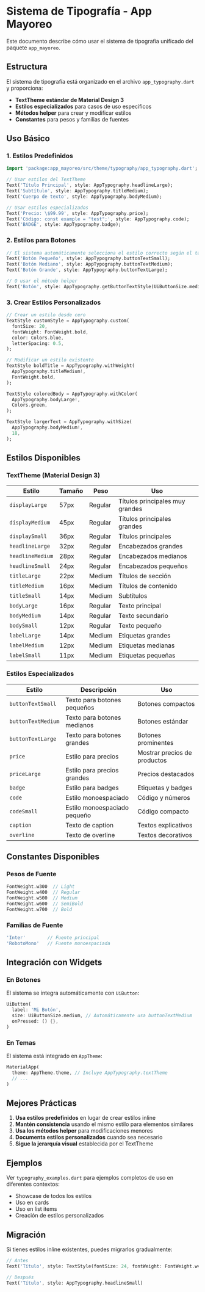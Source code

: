 # Sistema de Tipografía - App Mayoreo

Este documento describe cómo usar el sistema de tipografía unificado del paquete `app_mayoreo`.

## Estructura

El sistema de tipografía está organizado en el archivo `app_typography.dart` y proporciona:

- **TextTheme estándar de Material Design 3**
- **Estilos especializados** para casos de uso específicos
- **Métodos helper** para crear y modificar estilos
- **Constantes** para pesos y familias de fuentes

## Uso Básico

### 1. Estilos Predefinidos

```dart
import 'package:app_mayoreo/src/theme/typography/app_typography.dart';

// Usar estilos del TextTheme
Text('Título Principal', style: AppTypography.headlineLarge);
Text('Subtítulo', style: AppTypography.titleMedium);
Text('Cuerpo de texto', style: AppTypography.bodyMedium);

// Usar estilos especializados
Text('Precio: \$99.99', style: AppTypography.price);
Text('Código: const example = "test";', style: AppTypography.code);
Text('BADGE', style: AppTypography.badge);
```

### 2. Estilos para Botones

```dart
// El sistema automáticamente selecciona el estilo correcto según el tamaño
Text('Botón Pequeño', style: AppTypography.buttonTextSmall);
Text('Botón Mediano', style: AppTypography.buttonTextMedium);
Text('Botón Grande', style: AppTypography.buttonTextLarge);

// O usar el método helper
Text('Botón', style: AppTypography.getButtonTextStyle(UiButtonSize.medium));
```

### 3. Crear Estilos Personalizados

```dart
// Crear un estilo desde cero
TextStyle customStyle = AppTypography.custom(
  fontSize: 20,
  fontWeight: FontWeight.bold,
  color: Colors.blue,
  letterSpacing: 0.5,
);

// Modificar un estilo existente
TextStyle boldTitle = AppTypography.withWeight(
  AppTypography.titleMedium!,
  FontWeight.bold,
);

TextStyle coloredBody = AppTypography.withColor(
  AppTypography.bodyLarge!,
  Colors.green,
);

TextStyle largerText = AppTypography.withSize(
  AppTypography.bodyMedium!,
  18,
);
```

## Estilos Disponibles

### TextTheme (Material Design 3)

| Estilo | Tamaño | Peso | Uso |
|--------|--------|------|-----|
| `displayLarge` | 57px | Regular | Títulos principales muy grandes |
| `displayMedium` | 45px | Regular | Títulos principales grandes |
| `displaySmall` | 36px | Regular | Títulos principales |
| `headlineLarge` | 32px | Regular | Encabezados grandes |
| `headlineMedium` | 28px | Regular | Encabezados medianos |
| `headlineSmall` | 24px | Regular | Encabezados pequeños |
| `titleLarge` | 22px | Medium | Títulos de sección |
| `titleMedium` | 16px | Medium | Títulos de contenido |
| `titleSmall` | 14px | Medium | Subtítulos |
| `bodyLarge` | 16px | Regular | Texto principal |
| `bodyMedium` | 14px | Regular | Texto secundario |
| `bodySmall` | 12px | Regular | Texto pequeño |
| `labelLarge` | 14px | Medium | Etiquetas grandes |
| `labelMedium` | 12px | Medium | Etiquetas medianas |
| `labelSmall` | 11px | Medium | Etiquetas pequeñas |

### Estilos Especializados

| Estilo | Descripción | Uso |
|--------|-------------|-----|
| `buttonTextSmall` | Texto para botones pequeños | Botones compactos |
| `buttonTextMedium` | Texto para botones medianos | Botones estándar |
| `buttonTextLarge` | Texto para botones grandes | Botones prominentes |
| `price` | Estilo para precios | Mostrar precios de productos |
| `priceLarge` | Estilo para precios grandes | Precios destacados |
| `badge` | Estilo para badges | Etiquetas y badges |
| `code` | Estilo monoespaciado | Código y números |
| `codeSmall` | Estilo monoespaciado pequeño | Código compacto |
| `caption` | Texto de caption | Textos explicativos |
| `overline` | Texto de overline | Textos decorativos |

## Constantes Disponibles

### Pesos de Fuente

```dart
FontWeight.w300  // Light
FontWeight.w400  // Regular
FontWeight.w500  // Medium
FontWeight.w600  // SemiBold
FontWeight.w700  // Bold
```

### Familias de Fuente

```dart
'Inter'        // Fuente principal
'RobotoMono'   // Fuente monoespaciada
```

## Integración con Widgets

### En Botones

El sistema se integra automáticamente con `UiButton`:

```dart
UiButton(
  label: 'Mi Botón',
  size: UiButtonSize.medium, // Automáticamente usa buttonTextMedium
  onPressed: () {},
)
```

### En Temas

El sistema está integrado en `AppTheme`:

```dart
MaterialApp(
  theme: AppTheme.theme, // Incluye AppTypography.textTheme
  // ...
)
```

## Mejores Prácticas

1. **Usa estilos predefinidos** en lugar de crear estilos inline
2. **Mantén consistencia** usando el mismo estilo para elementos similares
3. **Usa los métodos helper** para modificaciones menores
4. **Documenta estilos personalizados** cuando sea necesario
5. **Sigue la jerarquía visual** establecida por el TextTheme

## Ejemplos

Ver `typography_examples.dart` para ejemplos completos de uso en diferentes contextos:

- Showcase de todos los estilos
- Uso en cards
- Uso en list items
- Creación de estilos personalizados

## Migración

Si tienes estilos inline existentes, puedes migrarlos gradualmente:

```dart
// Antes
Text('Título', style: TextStyle(fontSize: 24, fontWeight: FontWeight.w400))

// Después
Text('Título', style: AppTypography.headlineSmall)
``` 